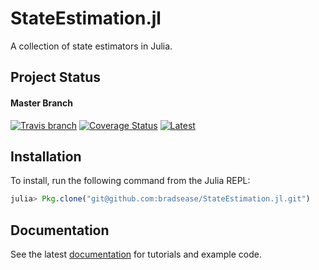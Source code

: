 # StateEstimation.jl
A collection of state estimators in Julia.


## Project Status

#### Master Branch

[![Travis branch](https://img.shields.io/travis/bradsease/StateEstimation.jl/master.svg)](https://travis-ci.org/bradsease/StateEstimation.jl) [![Coverage Status](https://coveralls.io/repos/github/bradsease/StateEstimation.jl/badge.svg?branch=master)](https://coveralls.io/github/bradsease/StateEstimation.jl?branch=master) [![Latest](https://img.shields.io/badge/docs-latest-blue.svg)](https://bradsease.github.io/StateEstimation/)


## Installation

To install, run the following command from the Julia REPL:
```julia
julia> Pkg.clone("git@github.com:bradsease/StateEstimation.jl.git")
```


## Documentation

See the latest [documentation](https://bradsease.github.io/StateEstimation/) for tutorials and example code.
